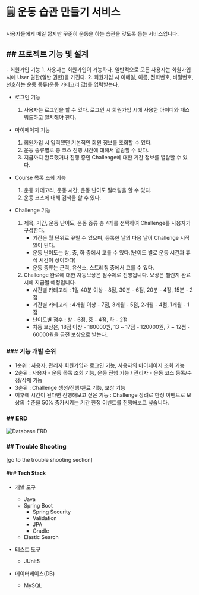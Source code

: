 <h1>🗒  운동 습관 만들기 서비스</h1>
  사용자들에게 매일 짧지만 꾸준히 운동을 하는 습관을 갖도록 돕는 서비스입니다.


<h2>## 프로젝트 기능 및 설계</h2>
- 회원가입 기능
  1. 사용자는 회원가입이 가능하다. 일반적으로 모든 사용자는 회원가입 시에 User 권한(일반 권한)을 가진다.
  2. 회원가입 시 이메일, 이름, 전화번호, 비밀번호, 선호하는 운동 종류(운동 카테고리 값)를 입력받는다.

- 로그인 기능
  1. 사용자는 로그인을 할 수 있다. 로그인 시 회원가입 시에 사용한 아이디와 패스워드하고 일치해야 한다.

- 마이페이지 기능
  1. 회원가입 시 입력했던 기본적인 회원 정보를 조회할 수 있다.
  2. 운동 종류별로 총 코스 진행 시간에 대해서 열람할 수 있다.
  3. 지금까지 완료했거나 진행 중인 Challenge에 대한 기간 정보를 열람할 수 있다.
 

- Course 목록 조회 기능
  1. 운동 카테고리, 운동 시간, 운동 난이도 필터링을 할 수 있다.
  2. 운동 코스에 대해 검색을 할 수 있다.

  
- Challenge 기능
  1. 제목, 기간, 운동 난이도, 운동 종류 총 4개를 선택하여 Challenge를 사용자가 구성한다.
      - 기간은 월 단위로 꾸릴 수 있으며, 등록한 날의 다음 날이 Challenge 시작일이 된다.
      - 운동 난이도는 상, 중, 하 중에서 고를 수 있다.(난이도 별로 운동 시간과 휴식 시간이 상이하다)
      - 운동 종류는 근력, 유산소, 스트레칭 중에서 고를 수 있다.
  2. Challenge 완료에 대한 차등보상은 점수제로 진행됩니다. 보상은 챌린지 완료 시에 지급될 예정입니다.
      - 시간별 카테고리 : 1일 40분 이상 - 8점, 30분 - 6점, 20분 - 4점, 15분 - 2점
      - 기간별 카테고리 : 4개월 이상 - 7점, 3개월 - 5점, 2개월 - 4점, 1개월 - 1점
      - 난이도별 점수 : 상 - 6점, 중 - 4점, 하 - 2점
      - 차등 보상은, 18점 이상 - 180000원, 13 ~ 17점 - 120000원, 7 ~ 12점 - 60000원을 금전 보상으로 받는다.


<h3>### 기능 개발 순위 </h3>


  
  - 1순위 : 사용자, 관리자 회원가입과 로그인 기능, 사용자의 마이페이지 조회 기능
  - 2순위 : 사용자 - 운동 목록 조회 기능, 운동 진행 기능 / 관리자 - 운동 코스 등록/수정/삭제 기능
  - 3순위 : Challenge 생성/진행/완료 기능, 보상 기능
  - 이후에 시간이 된다면 진행해보고 싶은 기능 : Challenge 장려로 한정 이벤트로 보상의 수준을 50% 증가시키는 기간 한정 이벤트를 진행해보고 싶습니다.

<h3>## ERD </h3>

![Database ERD](images/Database_ERD.png)



<h3>## Trouble Shooting</h3>
[go to the trouble shooting section]

<h4>### Tech Stack</h4>


- 개발 도구
  - Java
  - Spring Boot
    - Spring Security
    - Validation
    - JPA
    - Gradle
  - Elastic Search
  

- 테스트 도구
  - JUnit5

- 데이터베이스(DB)
  - MySQL


